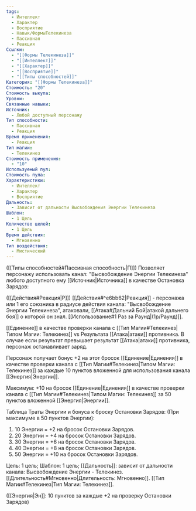 ```yaml
---
tags:
  - Интеллект
  - Характер
  - Восприятие
  - Навык/ФормыТелекинеза
  - Пассивная
  - Реакция
Ссылки:
  - "[[Формы Телекинеза]]"
  - "[[Интеллект]]"
  - "[[Характер]]"
  - "[[Восприятие]]"
  - "[[Типы способностей]]"
Категория: "[[Формы Телекинеза]]"
Стоимость: "20"
Стоимость выкупа: 
Уровни: 
Связанные навыки: 
Источник:
  - Любой доступный персонажу
Тип способности:
  - Пассивная
  - Реакция
Время применения:
  - Реакция
Тип магии:
  - Телекинез
Стоимость применения:
  - "10"
Используемый пул: 
Стоимость пула: 
Характеристики:
  - Интеллект
  - Характер
  - Восприятие
Дальность:
  - Зависит от дальности Высвобождения Энергии Телекинеза
Шаблон:
  - 1 Цель
Количество целей:
  - 1 Цель
Время действия:
  - Мгновенно
Тип воздействия:
  - Мистический
---
```

([[Типы способностей#Пассивная способность|П]]) Позволяет персонажу использовать канал: "Высвобождение Энергии Телекинеза" любого доступного ему [[Источник|Источника]] в качестве Остановка Зарядов:

([[Действия#Реакция|Р]]) [[Действия#^e6bb62|Реакция]] - персонажа или 1 его союзника в радиусе действия канала: "Высвобождение Энергии Телекинеза", атаковали, [[Атака#Дальний Бой|атакой дальнего боя]] о которой он знал. [[Использование#1 Раз за Раунд|(1р/Раунд)]]. 

[[Единение]] в качестве проверки канала с [[Тип Магии#Телекинез|Типом Магии: Телекинез]] vs Результата [[Атака|атаки]] противника.  В случае если результат превышает результат [[Атака|атаки]] противника, персонаж останавливает заряд.
 
Персонаж получает бонус +2 на этот бросок [[Единение|Единения]] в качестве проверки канала с [[Тип Магии#Телекинез|Типом Магии: Телекинез]] за каждые 10 пунктов вложенной для использования канала [[Энергия|Энергии]]. 

Максимум: +10 на бросок [[Единение|Единения]] в качестве проверки канала с [[Тип Магии#Телекинез|Типом Магии: Телекинез]] за 50 пунктов вложенной [[Энергия|Энергии]]. 

Таблица Траты Энергии и бонуса к броску Остановки Зарядов:
(При максимуме в 50 пунктов Энергии):

1. 10 Энергии = +2 на бросок Остановки Зарядов.
2. 20 Энергии = +4 на бросок Остановки Зарядов.
3. 30 Энергии = +6 на бросок Остановки Зарядов.
4. 40 Энергии = +8 на бросок Остановки Зарядов.
5. 50 Энергии = +10 на бросок Остановки Зарядов.

Цель: 1 цель; Шаблон: 1 цель; [[Дальность]]: зависит от дальности канала: Высвобождение Энергии - Телекинез. [[Длительность#Мгновенно|Длительность: Мгновенно]]. [[Тип Магии#Телекинез|Тип Магии: Телекинез]].

([[Энергия|Эн]]: 10 пунктов за каждые +2 на проверку Остановки Зарядов)